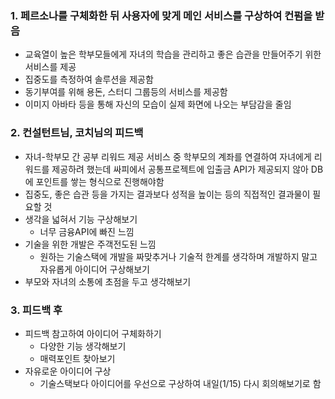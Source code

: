 ### 1. 페르소나를 구체화한 뒤 사용자에 맞게 메인 서비스를 구상하여 컨펌을 받음
  - 교육열이 높은 학부모들에게 자녀의 학습을 관리하고 좋은 습관을 만들어주기 위한 서비스를 제공
  - 집중도를 측정하여 솔루션을 제공함
  - 동기부여를 위해 용돈, 스터디 그룹등의 서비스를 제공함
  - 이미지 아바타 등을 통해 자신의 모습이 실제 화면에 나오는 부담감을 줄임
### 2. 컨설턴트님, 코치님의 피드백
  - 자녀-학부모 간 공부 리워드 제공 서비스 중 학부모의 계좌를 연결하여 자녀에게 리워드를 제공하려 했는데 싸피에서 공통프로젝트에 입출금 API가 제공되지 않아 DB에 포인트를 쌓는 형식으로 진행해야함
  - 집중도, 좋은 습관 등을 가지는 결과보다 성적을 높이는 등의 직접적인 결과물이 필요할 것
  - 생각을 넓혀서 기능 구상해보기
      - 너무 금융API에 빠진 느낌
  - 기술을 위한 개발은 주객전도된 느낌
      - 원하는 기술스택에 개발을 짜맞추거나 기술적 한계를 생각하며 개발하지 말고 자유롭게 아이디어 구상해보기
  - 부모와 자녀의 소통에 초점을 두고 생각해보기
### 3. 피드백 후
  - 피드백 참고하여 아이디어 구체화하기
      - 다양한 기능 생각해보기
      - 매력포인트 찾아보기
  - 자유로운 아이디어 구상
      - 기술스택보다 아이디어를 우선으로 구상하여 내일(1/15) 다시 회의해보기로 함